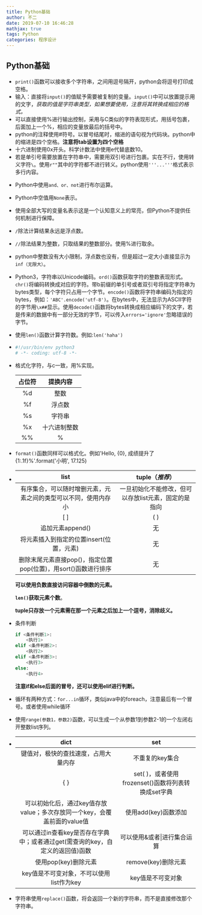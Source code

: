 ```yaml
---
title: Python基础
author: 不二
date: 2019-07-10 16:46:28
mathjax: true
tags: Python
categories: 程序设计
---
```


## Python基础

- `print()`函数可以接收多个字符串，之间用逗号隔开，python会将逗号打印成空格。
- 输入：直接将`input()`的值赋予需要被复制的变量。`input()`中可以放置提示用的文字，*获取的值是字符串类型，如果想要使用，注意将其转换成相应的格式。*
- 可以直接使用%进行输出控制，采用与C类似的字符表现形式，用括号包裹，后面加上一个%，相应的变量放最后的括号中。
- python的注释使用#符号。以冒号结尾时，缩进的语句视为代码块。python中的缩进是四个空格。**注意将tab设置为四个空格**
- 十六进制使用0x开头。科学计数法中使用e代替底数10。
- 若是单引号需要放置在字符串中，需要用双引号进行包裹。实在不行，使用转义字符`\`。使用`r""`其中的字符都不进行转义。python使用`'''...'''`格式表示多行内容。

<!-- more -->

- Python中使用`and、or、not`进行布尔运算。

- Python中空值用`None`表示。

- 使用全部大写的变量名表示这是一个认知意义上的常亮，但Python不提供任何机制进行保障。

- `/`除法计算结果永远是浮点数。

- `//`除法结果为整数，只取结果的整数部分。使用%进行取余。

- python中整数没有大小限制，浮点数也没有，但是超过一定大小直接显示为`inf（无限大）`。

- Python3，字符串以Unicode编码。`ord()`函数获取字符的整数表现形式。`chr()`将编码转换成对应的字符。带b前缀的单引号或者双引号将指定字符串为bytes类型，每个字符只占用一个字节。`encode()`函数将字符串编码为指定的bytes，例如：`'ABC'.encode('utf-8')`。在bytes中，无法显示为ASCII字符的字节用`\x##`显示。使用`decode()`函数将bytes转换成相应编码下的文字，若是传来的数据中有一部分无效的字节，可以传入`errors='ignore'`忽略错误的字节。

- 使用`len()`函数计算字符数。例如:`len('haha')`

- ```python
  #!/usr/bin/env python3
  # -*- coding: utf-8 -*-
  ```

- 格式化字符，与c一致，用%实现。

  | 占位符 |   提换内容   |
  | :----: | :----------: |
  |   %d   |     整数     |
  |   %f   |    浮点数    |
  |   %s   |    字符串    |
  |   %x   | 十六进制整数 |
  |   %%   |      %       |

- `format()`函数同样可以格式化。例如'Hello, {0}, 成绩提升了 {1:.1f}%'.format('小明', 17.125)

- |                             list                             |                   tuple（*推荐*）                    |
  | :----------------------------------------------------------: | :--------------------------------------------------: |
  | 有序集合，可以随时增删元素，元素之间的类型可以不同，使用内存小 | 一旦初始化不能修改，但可以存放list元素，固定的是指向 |
  |                             [ ]                              |                         ( )                          |
  |                       追加元素append()                       |                          无                          |
  |           将元素插入到指定的位置insert(位置，元素)           |                          无                          |
  | 删除末尾元素直接pop()，指定位置pop(位置)，用sort()函数进行排序 |                          无                          |

  **可以使用负数直接访问容器中倒数的元素。**

  **`len()`获取元素个数**。

  **tuple只存放一个元素需在那一个元素之后加上一个逗号，消除歧义。**

- 条件判断

  ```python
  if <条件判断1>:
      <执行1>
  elif <条件判断2>:
      <执行2>
  elif <条件判断3>:
      <执行3>
  else:
      <执行4>
  ```

  **注意if和else后面的冒号，还可以使用elif进行判断。**

- 循环有两种方式：`for...in`循环，类似java中的foreach，注意最后有一个冒号。或者使用while循环

- 使用`range(参数1，参数2)`函数，可以生成一个从参数1到参数2-1的一个左闭右开整数list序列。

- |                             dict                             |                        set                         |
  | :----------------------------------------------------------: | :------------------------------------------------: |
  |             键值对，极快的查找速度，占用大量内存             |                  不重复的key集合                   |
  |                             { }                              | set( )，或者使用frozenset()函数将列表转换成set字典 |
  | 可以初始化后，通过key值存放value；多次存放同一个key，会覆盖前面的value值 |                使用add(key)函数添加                |
  | 可以通过in查看key是否存在字典中；或者通过get(需查询的key，自定义的返回值)函数 |            可以使用&或者\|进行集合运算             |
  |                     使用pop(key)删除元素                     |                remove(key)删除元素                 |
  |           key值是不可变对象，不可以使用list作为key           |                 key值是不可变对象                  |

- 字符串使用`replace()`函数，将会返回一个新的字符串，而不是直接修改那个字符串。

